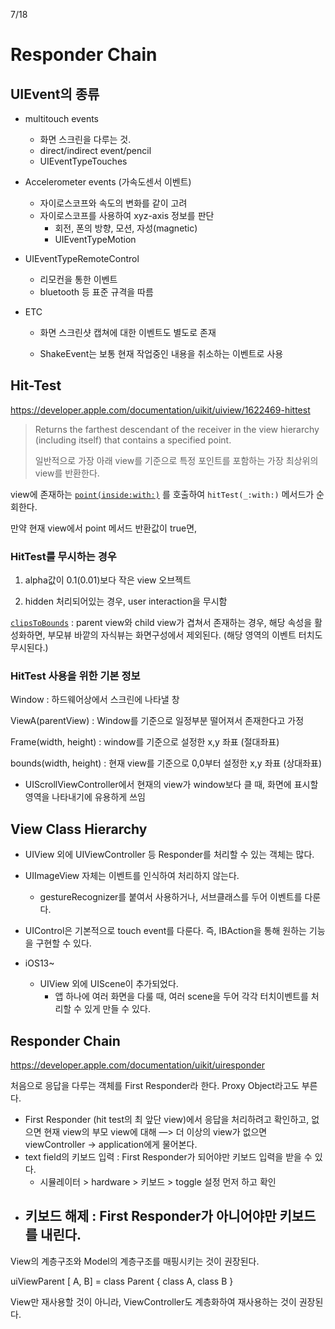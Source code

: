 7/18

# Responder Chain



## UIEvent의 종류

- multitouch events

  - 화면 스크린을 다루는 것. 
  - direct/indirect event/pencil 
  - UIEventTypeTouches

- Accelerometer events (가속도센서 이벤트)
  - 자이로스코프와 속도의 변화를 같이 고려
  - 자이로스코프를 사용하여 xyz-axis 정보를 판단
    - 회전, 폰의 방향, 모션, 자성(magnetic)
    - UIEventTypeMotion

- UIEventTypeRemoteControl

  - 리모컨을 통한 이벤트
  - bluetooth 등 표준 규격을 따름

- ETC

  - 화면 스크린샷 캡쳐에 대한 이벤트도 별도로 존재

  - ShakeEvent는 보통 현재 작업중인 내용을 취소하는 이벤트로 사용





## Hit-Test

https://developer.apple.com/documentation/uikit/uiview/1622469-hittest

> Returns the farthest descendant of the receiver in the view hierarchy (including itself) that contains a specified point.
>
> 일반적으로 가장 아래 view를 기준으로 특정 포인트를 포함하는 가장 최상위의 view를 반환한다.

view에 존재하는 [`point(inside:with:)`](https://developer.apple.com/documentation/uikit/uiview/1622533-point) 를 호출하여 `hitTest(_:with:)` 메서드가 순회한다.

만약 현재 view에서 point 메서드 반환값이 true면, 



### HitTest를 무시하는 경우

1) alpha값이 0.1(0.01)보다 작은 view 오브젝트

2) hidden 처리되어있는 경우, user interaction을 무시함

[`clipsToBounds`](https://developer.apple.com/documentation/uikit/uiview/1622415-clipstobounds) : parent view와 child view가 겹쳐서 존재하는 경우, 해당 속성을 활성화하면, 부모뷰 바깥의 자식뷰는 화면구성에서 제외된다. (해당 영역의 이벤트 터치도 무시된다.)



### HitTest 사용을 위한 기본 정보

Window : 하드웨어상에서 스크린에 나타낼 창

ViewA(parentView) : Window를 기준으로 일정부분 떨어져서 존재한다고 가정

Frame(width, height) : window를 기준으로 설정한 x,y 좌표 (절대좌표)

bounds(width, height) : 현재 view를 기준으로 0,0부터 설정한 x,y 좌표 (상대좌표)

- UIScrollViewController에서 현재의 view가 window보다 클 때, 화면에 표시할 영역을 나타내기에 유용하게 쓰임



## View Class Hierarchy

- UIView 외에 UIViewController 등 Responder를 처리할 수 있는 객체는 많다.
- UIImageView 자체는 이벤트를 인식하여 처리하지 않는다.
  - gestureRecognizer를 붙여서 사용하거나, 서브클래스를 두어 이벤트를 다룬다. 

- UIControl은  기본적으로 touch event를 다룬다. 즉, IBAction을 통해 원하는 기능을 구현할 수 있다.

- iOS13~ 
  - UIView 외에 UIScene이 추가되었다.
    - 앱 하나에 여러 화면을 다룰 때, 여러 scene을 두어 각각 터치이벤트를 처리할 수 있게 만들 수 있다.



## Responder Chain

https://developer.apple.com/documentation/uikit/uiresponder

처음으로 응답을 다루는 객체를 First Responder라 한다. Proxy Object라고도 부른다.

- First Responder (hit test의 최 앞단 view)에서 응답을 처리하려고 확인하고, 없으면 현재 view의 부모 view에 대해 —> 더 이상의 view가 없으면 viewController -> application에게 물어본다.
- text field의 키보드 입력 : First Responder가 되어야만 키보드 입력을 받을 수 있다.
  - 시뮬레이터 > hardware > 키보드 > toggle 설정 먼저 하고 확인
- 키보드 해제 : First Responder가 아니어야만 키보드를 내린다. 
  - 





View의 계층구조와 Model의 계층구조를 매핑시키는 것이 권장된다.

uiViewParent [ A, B] = class Parent { class A, class B }

View만 재사용할 것이 아니라, ViewController도 계층화하여 재사용하는 것이 권장된다.

